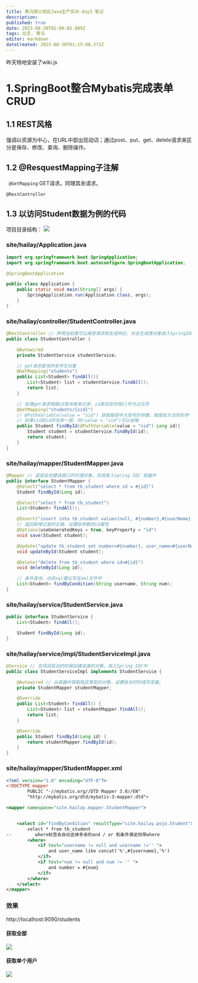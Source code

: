 ```yaml
---
title: 黑马顺义校区Java生产实训 day3 笔记
description: 
published: true
date: 2023-08-30T02:09:02.609Z
tags: 北京, 黑马
editor: markdown
dateCreated: 2023-08-30T01:15:08.373Z
---
```


昨天特地安装了wiki.js

# 1.SpringBoot整合Mybatis完成表单CRUD

## 1.1 REST风格
强调以资源为中心，在URL中部出现动词；通过post、put、get、delete请求来区分是保存、修改、查询、删除操作。

## 1.2 @ResquestMapping子注解
`` @GetMapping`` GET请求。同理其余请求。

``@RestController``
## 1.3 以访问Student数据为例的代码
项目目录结构：
![](https://qiniu.oos.hailay.site/img/20230830100123.png)

### site/hailay/Application.java
```java
import org.springframework.boot.SpringApplication;
import org.springframework.boot.autoconfigure.SpringBootApplication;

@SpringBootApplication

public class Application {
    public static void main(String[] args) {
        SpringApplication.run(Application.class, args);
    }
}

```

### site/hailay/controller/StudentController.java
```java
@RestController // 声明当前类可以接受请求和生成响应，并且生成类对象放入SpringIOC中
public class StudentController {

    @Autowired
    private StudentService studentService;

    // get请求查询所有学生对象
    @GetMapping("students")
    public List<Student> findAll(){
        List<Student> list = studentService.findAll();
        return list;
    }

    // 处理get请求根据id查询单条记录，id是动态时用{}作为占位符
    @GetMapping("students/{sid}")
    // @PathVariable(value = "sid") 获取路径中大括号的参数，赋值给方法的形参
    // 如果sid和id的名称一致，则(value = "sid")可以省略
    public Student findById(@PathVariable(value = "sid") Long id){
        Student student = studentService.findById(id);
        return student;
    }
}

```

### site/hailay/mapper/StudentMapper.java
```java
@Mapper // 底层会创建该接口的代理对象，将其放入spring IOC 容器中
public interface StudentMapper {
    @Select("select * from tb_student where id = #{id}")
    Student findById(Long id);

    @Select("select * from tb_student")
    List<Student> findAll();

    @Insert("insert into tb_student values(null, #{number},#{userName}, #{birthday}, #{address})")
    // 返回新增记录的主键，设置给参数的id属性
    @Options(useGeneratedKeys = true, keyProperty = "id")
    void save(Student student);

    @Update("update tb_student set number=#{number}, user_name=#{userName}, birthday=#{birthday}, address=#{address} where id=#{id}")
    void updateById(Student student);

    @Delete("delete from tb_student where id=#{id}")
    void deleteById(Long id);

    // 条件查询，动态sql建议写在xml文件中
    List<Student> findByCondition(String username, String num);
}
```
### site/hailay/service/StudentService.java
```java
public interface StudentService {
    List<Student> findAll();

    Student findById(Long id);
}

```
### site/hailay/service/impl/StudentServiceImpl.java
```java
@Service // 在项目启动的时候创建该类的对象，放入Spring IOC中
public class StudentServiceImpl implements StudentService {

    @Autowired // 从容器中获取指定类型的对象，设置给当时的成员变量。
    private StudentMapper studentMapper;

    @Override
    public List<Student> findAll() {
        List<Student> list = studentMapper.findAll();
        return list;
    }

    @Override
    public Student findById(Long id) {
        return studentMapper.findById(id);
    }
}
```

### site/hailay/mapper/StudentMapper.xml
````xml
<?xml version="1.0" encoding="UTF-8"?>
<!DOCTYPE mapper
        PUBLIC "-//mybatis.org//DTD Mapper 3.0//EN"
        "http://mybatis.org/dtd/mybatis-3-mapper.dtd">

<mapper namespace="site.hailay.mapper.StudentMapper">


    <select id="findByCondition" resultType="site.hailay.pojo.Student">
        select * from tb_student
--         where标签会自动去掉多余的and / or 和条件满足则带where
        <where>
            <if test="username != null and username !='' ">
                and user_name like concat('%',#{username},'%')
            </if>
            <if test="num != null and num != '' ">
                and number = #{num}
            </if>
        </where>
    </select>
</mapper>
````

### 效果
http://localhost:9090/students

#### 获取全部
![](https://qiniu.oos.hailay.site/img/20230830095530.png)

#### 获取单个用户

![](https://qiniu.oos.hailay.site/img/20230830095752.png)


